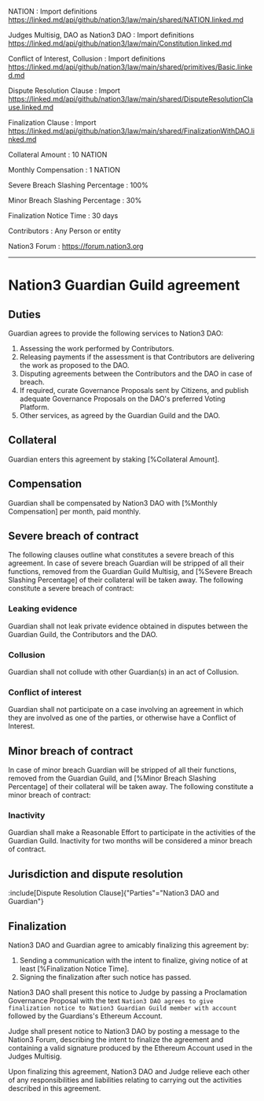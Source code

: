 NATION
: Import definitions https://linked.md/api/github/nation3/law/main/shared/NATION.linked.md

Judges Multisig, DAO as Nation3 DAO
: Import definitions https://linked.md/api/github/nation3/law/main/Constitution.linked.md

Conflict of Interest, Collusion
: Import definitions https://linked.md/api/github/nation3/law/main/shared/primitives/Basic.linked.md

Dispute Resolution Clause
: Import https://linked.md/api/github/nation3/law/main/shared/DisputeResolutionClause.linked.md

Finalization Clause
: Import https://linked.md/api/github/nation3/law/main/shared/FinalizationWithDAO.linked.md

Collateral Amount
: 10 NATION

Monthly Compensation
: 1 NATION

Severe Breach Slashing Percentage
: 100%

Minor Breach Slashing Percentage
: 30%

Finalization Notice Time
: 30 days

Contributors
: Any Person or entity 

Nation3 Forum
: https://forum.nation3.org

---

# Nation3 Guardian Guild agreement

## Duties
Guardian agrees to provide the following services to Nation3 DAO:
1. Assessing the work performed by Contributors.
2. Releasing payments if the assessment is that Contributors are delivering the work as proposed to the DAO. 
3. Disputing agreements between the Contributors and the DAO in case of breach.
4. If required, curate Governance Proposals sent by Citizens, and publish adequate Governance Proposals on the DAO's preferred Voting Platform.
5. Other services, as agreed by the Guardian Guild and the DAO.

## Collateral
Guardian enters this agreement by staking [%Collateral Amount].

## Compensation
Guardian shall be compensated by Nation3 DAO with [%Monthly Compensation] per month, paid monthly.

## Severe breach of contract
The following clauses outline what constitutes a severe breach of this agreement. In case of severe breach Guardian will be stripped of all their functions, removed from the Guardian Guild Multisig, and [%Severe Breach Slashing Percentage] of their collateral will be taken away. The following constitute a severe breach of contract:

### Leaking evidence
Guardian shall not leak private evidence obtained in disputes between the Guardian Guild, the Contributors and the DAO.

### Collusion
Guardian shall not collude with other Guardian(s) in an act of Collusion.

### Conflict of interest
Guardian shall not participate on a case involving an agreement in which they are involved as one of the parties, or otherwise have a Conflict of Interest.

## Minor breach of contract
In case of minor breach Guardian will be stripped of all their functions, removed from the Guardian Guild, and [%Minor Breach Slashing Percentage] of their collateral will be taken away. The following constitute a minor breach of contract:

### Inactivity
Guardian shall make a Reasonable Effort to participate in the activities of the Guardian Guild. Inactivity for two months will be considered a minor breach of contract. 

## Jurisdiction and dispute resolution
:include[Dispute Resolution Clause]{"Parties"="Nation3 DAO and Guardian"}

## Finalization
Nation3 DAO and Guardian agree to amicably finalizing this agreement by:
1. Sending a communication with the intent to finalize, giving notice of at least [%Finalization Notice Time].
2. Signing the finalization after such notice has passed.

Nation3 DAO shall present this notice to Judge by passing a Proclamation Governance Proposal with the text `Nation3 DAO agrees to give finalization notice to Nation3 Guardian Guild member with account ` followed by the Guardians's Ethereum Account. 

Judge shall present notice to Nation3 DAO by posting a message to the Nation3 Forum, describing the intent to finalize the agreement and containing a valid signature produced by the Ethereum Account used in the Judges Multisig.

Upon finalizing this agreement, Nation3 DAO and Judge relieve each other of any responsibilities and liabilities relating to carrying out the activities described in this agreement.